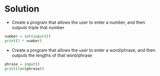 # Solution

- Create a program that allows the user to enter a number, and then outputs triple that number
     
```py
number = int(input())
print(3 * number)
```

- Create a program that allows the user to enter a word/phrase, and then outputs the lengths of that word/phrase

```py
phrase = input()
print(len(phrase))
```
